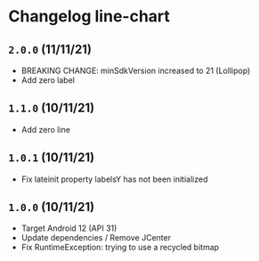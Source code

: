 # Changelog line-chart

## `2.0.0` (11/11/21)

- BREAKING CHANGE: minSdkVersion increased to 21 (Lollipop)
- Add zero label

## `1.1.0` (10/11/21)

- Add zero line

## `1.0.1` (10/11/21)

- Fix lateinit property labelsY has not been initialized

## `1.0.0` (10/11/21)

- Target Android 12 (API 31)
- Update dependencies / Remove JCenter
- Fix RuntimeException: trying to use a recycled bitmap
